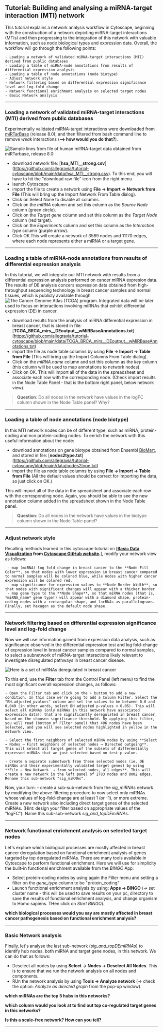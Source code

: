 ## Tutorial: Building and analysing a miRNA-target interaction (MTI) network

This tutorial explains a network analysis workflow in Cytoscape, beginning with the construction of a network depicting miRNA-target interactions (MTIs) 
and then progressing to the integration of this network with valuable information, such as node biological types and expression data.
Overall, the workflow will go through the following points:

    - Loading a network of validated miRNA-target interactions (MTI) derived from public databases
    - Loading a table of miRNA-node annotations from results of differential expression analysis
    - Loading a table of node annotations (node biotype)
    - Adjust network style
    - Network filtering based on differential expression significance level and log-fold change
    - Network functional enrichment analysis on selected target nodes
    - Basic Network analysis

---

### Loading a network of validated miRNA-target interactions (MTI) derived from public databases

Experimentally validated miRNA-target interactions were downloaded from [miRTarBase](https://mirtarbase.cuhk.edu.cn/) (release 8.0), and then filtered from bash command line to remove *weak* interactions (**--> how would you do that?**).  

![Sample lines from file of human miRNA-target data obtained from miRTarbase, release 8.0](https://github.com/allegravia/tutorial-cytoscape/blob/main/data/images/f.png)


- download network file: [**hsa_MTI__strong.csv**] (https://github.com/allegravia/tutorial-cytoscape/blob/main/data/hsa_MTI__strong.csv). To this end, you will have to hit the "download raw file" icon from the right menu
- launch Cytoscape
- import the file to create a network using **File → Import → Network from File** (This will bring up the Import Network From Table dialog).
- Click on Select None to disable all columns.
- Click on the *miRNA* column and set this column as the *Source Node* column (green circle).
- Click on the *Target gene* column and set this column as the *Target Node* column (red target).
- Click on the *Experiments* column and set this column as the *Interaction type* column (purple arrow).
- Click OK.This will create a network of 3589 nodes and 11170 edges, where each node represents either a miRNA or a target gene.
        

---

### Loading a table of miRNA-node annotations from results of differential expression analysis

In this tutorial, we will integrate our MTI network with results from a differential expression analysis performed on cancer miRNA expresion data. 
The results of DE analysis concers expression data obtained from high-throughput sequencing technology in breast cancer samples and normal tissues, which is publicly available through ![The Cancer Genome Atlas (TCGA) program](https://www.cancer.gov/about-nci/organization/ccg/research/structural-genomics/tcga).
Integrated data will be later used to focus on interactions involving miRNAs that exhibit differential expression (DE) in cancer. 

- download results from the analysis of miRNA differential expression in breast cancer, that is stored in file: [**TCGA_BRCA_mirs__DEoutput__wMiRBaseAnnotations.txt**] (https://github.com/allegravia/tutorial-cytoscape/blob/main/data/TCGA_BRCA_mirs__DEoutput__wMiRBaseAnnotations.txt)
- import the file as node table columns by using **File → Import → Table from File** (This will bring up the Import Columns From Table dialog).
- Click on the *miRNA.name* column and set this column as the *key* column (this column will be used to map annotations to network nodes).
- Click on OK. This will import all of the data in the spreadsheet and associate each row with the corresponding node. (Check import results in the Node Table Panel - that is the bottom right panel, below network view).

>  **Question**: Do all nodes in the network have values in the logFC column shown in the Node Table panel? Why?

---

### Loading a table of node annotations (node biotype)
In this MTI network nodes can be of different type, such as miRNA, protein-coding and non protein-coding nodes. To enrich the network with this useful information about the node: 

- download annotations on gene biotype obtained from Ensembl [BioMart](https://www.ensembl.org/biomart/martview/), and stored in file: [**nodes2type.txt**] (https://github.com/allegravia/tutorial-cytoscape/blob/main/data/nodes2type.txt)
- import the file as node table columns by using **File → Import → Table from File** (All the default values should be correct for importing the data, so just click on OK.)

This will import all of the data in the spreadsheet and associate each row with the corresponding node.
Again, you should be able to see the new annotation column added in the spreadsheet shown in the Node Table panel.

>  **Question**: Do all nodes in the network have values in the biotype column shown in the Node Table panel?
---


### Adjust network style

Recalling methods learned in this cytoscape tutorial on [**[Basic Data Visualization](https://cytoscape.org/cytoscape-tutorials/protocols/basic-data-visualization/#/) from [Cytoscape GitHub website](https://github.com/cytoscape/cytoscape-tutorials).**], modify your network view as follows:

     - map (miRNA) log fold change in breast cancer to the **Node Fill Color**, so that nodes with lower expression in breast cancer compared to normal samples will be colored blue, while nodes with higher cancer expression will be colored red.
     - map significance for expression values to **Node Border Width**, so that nodes with significant changes will appear with a thicker border.
     - map gene type to the **Node Shape**, so that miRNA nodes (that is, *miRNA_name* gene type!) will appear with a diamond shape, protein-coding nodes with a rectangular shape, and lncRNAs as parallelograms. Finally, set hexagon as the default node shape.

---

### Network filtering based on differential expression significance level and log-fold change

Now we will use information gained from expression data analysis, such as significance observed in the differential expression test and log fold-change of expression level in breast cancer samples compared to normal samples, to select a subnetwork of miRNA-target interactions likely relevant to investigate disregulated pathways in breast cancer disease.

![Here is a set of miRNAs deregulated in breast cancer](https://github.com/allegravia/tutorial-cytoscape/blob/main/data/images/volcano_plot.svg)


To this end, use the **Filter** tab from the Control Panel (left menu) to find the most significant overall expression changes, as follows:

    - Open the Filter tab and click on the + button to add a new condition. In this case we’re going to add a Column Filter. Select the "BH.adjusted_pvalues" column and set the values to be between 0.0 and 0.049 (in other words, select BH adjusted p-values < 0.05). This will select all miRNAs (only miRNAs in this network have associated expression data!) that are significantly deregulated in breast cancer, based on the choosen significance threshold. By applying this filter, you will read (bottom of FIlter panel) that 406 nodes have been selected, and you will see selected nodes highlighted in yellow in the network view.
    
    - Select the first neighbors of selected miRNA nodes by using **Select → Nodes → First neighbors of selected nodes → Directed outgoing**. This will select all target genes of the subsets of differentially expressed miRNAs that we just selected based on test p-value.
    
    - Create a separate subnetwork from these selected nodes (ie. DE miRNAs and their experimentally validated target genes) by using **File → New Network  → from selected nodes, all edges**. This will create a new network in the left panel of 2783 nodes and 8002 edges. Rename this sub-network "sig_miRNAs".
    
Now, your turn: 
    - create a sub-sub-network from the *sig_miRNAs* network by modifying the above filtering procedure to now select only miRNAs whose values of log-fold-change are at least 1 (or -1), or more extreme. Create a new network also including direct target genes of the selected miRNAs. (Hint: design your filter based on appropriate values of the "logFC"). Name this sub-sub-network *sig_and_topDEmiRNAs*.
    
---

### Network functional enrichment analysis on selected target nodes

Let's explore which biological processes are mostly affected in breast cancer deregulation based on functional enrichment analysis of genes targeted by  top deregulated miRNAs. There are many tools available in Cytoscape to perform functional enrichment. Here we will use for simplicity the built-in functional enrichment available from the *BINGO* App:
- Select protein-coding nodes by using again the Filter menu and setting a filter on the *gene_type* column to be "protein_coding"
- Launch functional enrichment analysis by using: **Apps → BINGO** (→ set cluster name - this will be used to save results on your pc, directory to save the results of functional enrichment analysis, and change organism to Homo sapiens. THen click on *Start BINGO*).

**which biological processes would you say are mostly affected in breast cancer pathogenesis based on functional enrichment analysis?**


---

### Basic Network analysis

Finally, let's analyse the last sub-network (*sig_and_topDEmiRNAs*) to identify hub nodes, both miRNA and target gene nodes, in this network. We can do that as follows:

- Deselect all nodes by using **Select → Nodes → Deselect All Nodes**. This is to ensure that we run the network analysis on all nodes and components.
- RUn the network analysis by using **Tools → Analyze network** (→ check the option: *Analyze as directed graph* from the pop-up window).


**which miRNAs are the top 5 hubs in this networks?**

**which column would you look at to find out top co-regulated target genes in this networks?**

**Is this a scale-free network? How can you tell?**

---
